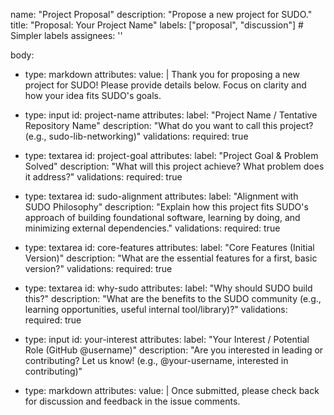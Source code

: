 name: "Project Proposal"
description: "Propose a new project for SUDO."
title: "Proposal: Your Project Name"
labels: ["proposal", "discussion"] # Simpler labels
assignees: ''

body:
  - type: markdown
    attributes:
      value: |
        Thank you for proposing a new project for SUDO!
        Please provide details below. Focus on clarity and how your idea fits SUDO's goals.

  - type: input
    id: project-name
    attributes:
      label: "Project Name / Tentative Repository Name"
      description: "What do you want to call this project? (e.g., sudo-lib-networking)"
    validations:
      required: true

  - type: textarea
    id: project-goal
    attributes:
      label: "Project Goal & Problem Solved"
      description: "What will this project achieve? What problem does it address?"
    validations:
      required: true

  - type: textarea
    id: sudo-alignment
    attributes:
      label: "Alignment with SUDO Philosophy"
      description: "Explain how this project fits SUDO's approach of building foundational software, learning by doing, and minimizing external dependencies."
    validations:
      required: true

  - type: textarea
    id: core-features
    attributes:
      label: "Core Features (Initial Version)"
      description: "What are the essential features for a first, basic version?"
    validations:
      required: true

  - type: textarea
    id: why-sudo
    attributes:
      label: "Why should SUDO build this?"
      description: "What are the benefits to the SUDO community (e.g., learning opportunities, useful internal tool/library)?"
    validations:
      required: true

  - type: input
    id: your-interest
    attributes:
      label: "Your Interest / Potential Role (GitHub @username)"
      description: "Are you interested in leading or contributing? Let us know! (e.g., @your-username, interested in contributing)"

  - type: markdown
    attributes:
      value: |
        Once submitted, please check back for discussion and feedback in the issue comments.
